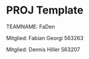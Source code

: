 # PROJ Template

TEAMNAME: FaDen


Mitglied: Fabian Georgi 563263

Mitglied: Dennis Hiller 563207




